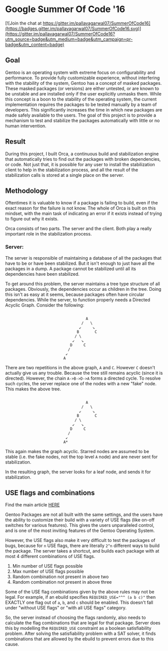 # Google Summer Of Code '16
[![Join the chat at https://gitter.im/pallavagarwal07/SummerOfCode16](https://badges.gitter.im/pallavagarwal07/SummerOfCode16.svg)](https://gitter.im/pallavagarwal07/SummerOfCode16?utm_source=badge&utm_medium=badge&utm_campaign=pr-badge&utm_content=badge)

## Goal
Gentoo is an operating system with extreme focus on configurability and
performance.  To provide fully customizable experience, without interfering
with the stability of the system, Gentoo has a concept of masked packages.
These masked packages (or versions) are either untested, or are known to be
unstable and are installed only if the user explicitly unmasks them. While this
concept is a boon to the stability of the operating system, the current
implementation requires the packages to be tested manually by a team of
developers. This significantly increases the time in which new packages are
made safely available to the users. The goal of this project is to provide a
mechanism to test and stabilize the packages automatically with little or no
human intervention.

## Result
During this project, I built Orca, a continuous build and stabilization engine
that automatically tries to find out the packages with broken dependencies, or
code. Not just that, it is possible for any user to install the stabilization
client to help in the stabilization process, and all the result of the
stabilization calls is stored at a single place on the server.

## Methodology
Oftentimes it is valuable to know if a package is failing to build, even if the
exact reason for the failure is not know. The whole of Orca is built on this
mindset, with the main task of indicating an error if it exists instead of
trying to figure out why it exists.

Orca consists of two parts. The server and the client. Both play a really
important role in the stabilization process.

### Server:
The server is responsible of maintaining a database of all the packages that
have to be or have been stabilized. But it isn't enough to just have all the
packages in a dump. A package cannot be stabilized until all its dependencies
have been stabilized.

To get around this problem, the server maintains a tree type structure of all
packages. Obviously, the dependencies occur as children in the tree. Doing this
isn't as easy at it seems, because packages often have circular dependencies.
While the server, to function properly needs a Directed Acyclic Graph. Consider
the following:

```
                                                                               
                                    A                                          
                                  /   \                                        
                                 ↙     ↘                                       
                                B       C                                      
                               / \                                             
                              ↙   ↘                                            
                             D     C                                           
                            /                                               
                           ↙                                          
                          A                                                    
```                                                                               

There are two repetitions in the above graph, `A` and `C`. However `C` doesn't
actually give us any trouble. Because the tree still remains acyclic (since it
is directed). However, the chain `A->B->D->A` forms a directed cycle. To resolve
such cycles, the server replace one of the nodes with a new "fake" node. This
makes the above tree.

```
                                                                               
                                    A                                          
                                  /   \                                        
                                 ↙     ↘                                       
                                B       C                                      
                               / \                                             
                              ↙   ↘                                            
                             D     C                                           
                            /                                               
                           ↙                                          
                          A*                                                    
```                                                                               

This again makes the graph acyclic. Starred nodes are assumed to be stable (i.e.
the fake nodes, not the top level `A` node) and are never sent for
stabilization.

In the resulting graph, the server looks for a leaf node, and sends it for
stabilization.

## USE flags and combinations
Find the main article [HERE](https://www.varstack.com/2016/05/13/SAT-Solver/)

Gentoo Packages are not all built with the same settings, and the users have the
ability to customize their build with a variety of USE flags (like on-off
switches for various features). This gives the users unparalleled control, and
is one of the most inviting features of the Gentoo Operating System.

However, the USE flags also make it very difficult to test the packages of bugs,
because for `n` USE flags, there are literally `2^n` different ways to build the
package. The server takes a shortcut, and builds each package with at most 4
different combinations of USE flags.

1. Min number of USE flags possible
2. Max number of USE flags possible
3. Random combination not present in above two
4. Random combination not present in above three

Some of the USE flag combinations given by the above rules may not be legal. For
example, if an ebuild specifies `REQUIRED_USE="^^ (a b c)"` then EXACTLY one flag
out of `a`, `b`, and `c` should be enabled. This doesn't fall under "without USE
flags" or "with all USE flags" category.

So, the server instead of choosing the flags randomly, also needs to calculate
the flag combinations that are legal for that package. Server does this by
modelling the `REQUIRED_USE` constraint as a boolean satisfiability problem. 
After solving the satisfiability problem with a SAT solver, it finds
combinations that are allowed by the ebuild to prevent errors due to this cause.
